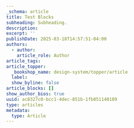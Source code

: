 ```yaml
---
_schema: article
title: Test Blocks
subheading: Subheading.
description:
excerpt: ''
publishDate: 2025-03-18T14:57:51-04:00
authors:
  - author:
    article_role: Author
article_tags:
article_topper:
  _bookshop_name: design-system/topper/article
  label:
  show_byline: false
article_blocks: []
show_author_bios: true
uuid: ac8327c0-bcc1-4dec-851b-1fb051140109
type: articles
metadata:
  type: Article
---
```

